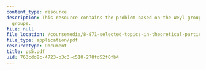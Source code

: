 ```yaml
---
content_type: resource
description: This resource contains the problem based on the Weyl group for classical
  groups.
file: null
file_location: /coursemedia/8-871-selected-topics-in-theoretical-particle-physics-branes-and-gauge-theory-dynamics-fall-2004/763cdd8c4723b3c3c510278fd52f0fb4_ps5.pdf
file_type: application/pdf
resourcetype: Document
title: ps5.pdf
uid: 763cdd8c-4723-b3c3-c510-278fd52f0fb4
---
```

